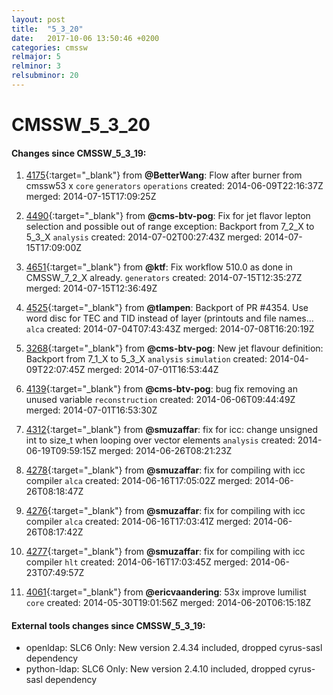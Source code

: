 ```yaml
---
layout: post
title:  "5_3_20"
date:   2017-10-06 13:50:46 +0200
categories: cmssw
relmajor: 5
relminor: 3
relsubminor: 20
---
```


# CMSSW_5_3_20
#### Changes since CMSSW_5_3_19:

1. [4175](http://github.com/cms-sw/cmssw/pull/4175){:target="_blank"}  from **@BetterWang**: Flow after burner from cmssw53 x `core`  `generators`  `operations`  created: 2014-06-09T22:16:37Z merged: 2014-07-15T17:09:25Z

1. [4490](http://github.com/cms-sw/cmssw/pull/4490){:target="_blank"}  from **@cms-btv-pog**: Fix for jet flavor lepton selection and possible out of range exception: Backport from 7_2_X to 5_3_X `analysis`  created: 2014-07-02T00:27:43Z merged: 2014-07-15T17:09:00Z

1. [4651](http://github.com/cms-sw/cmssw/pull/4651){:target="_blank"}  from **@ktf**: Fix workflow 510.0 as done in CMSSW_7_2_X already. `generators`  created: 2014-07-15T12:35:27Z merged: 2014-07-15T12:36:49Z

1. [4525](http://github.com/cms-sw/cmssw/pull/4525){:target="_blank"}  from **@tlampen**: Backport of PR #4354. Use word disc for TEC and TID instead of layer (printouts and file names... `alca`  created: 2014-07-04T07:43:43Z merged: 2014-07-08T16:20:19Z

1. [3268](http://github.com/cms-sw/cmssw/pull/3268){:target="_blank"}  from **@cms-btv-pog**: New jet flavour definition: Backport from 7_1_X to 5_3_X `analysis`  `simulation`  created: 2014-04-09T22:07:45Z merged: 2014-07-01T16:53:44Z

1. [4139](http://github.com/cms-sw/cmssw/pull/4139){:target="_blank"}  from **@cms-btv-pog**: bug fix removing an unused variable `reconstruction`  created: 2014-06-06T09:44:49Z merged: 2014-07-01T16:53:30Z

1. [4312](http://github.com/cms-sw/cmssw/pull/4312){:target="_blank"}  from **@smuzaffar**: fix for icc: change unsigned int to size_t when looping over vector elements `analysis`  created: 2014-06-19T09:59:15Z merged: 2014-06-26T08:21:23Z

1. [4278](http://github.com/cms-sw/cmssw/pull/4278){:target="_blank"}  from **@smuzaffar**: fix for compiling with icc compiler `alca`  created: 2014-06-16T17:05:02Z merged: 2014-06-26T08:18:47Z

1. [4276](http://github.com/cms-sw/cmssw/pull/4276){:target="_blank"}  from **@smuzaffar**: fix for compiling with icc compiler `alca`  created: 2014-06-16T17:03:41Z merged: 2014-06-26T08:17:42Z

1. [4277](http://github.com/cms-sw/cmssw/pull/4277){:target="_blank"}  from **@smuzaffar**: fix for compiling with icc compiler `hlt`  created: 2014-06-16T17:03:45Z merged: 2014-06-23T07:49:57Z

1. [4061](http://github.com/cms-sw/cmssw/pull/4061){:target="_blank"}  from **@ericvaandering**: 53x improve lumilist `core`  created: 2014-05-30T19:01:56Z merged: 2014-06-20T06:15:18Z

#### External tools changes since CMSSW_5_3_19:
- openldap: SLC6 Only: New version 2.4.34 included, dropped cyrus-sasl dependency
- python-ldap: SLC6 Only: New version 2.4.10 included, dropped cyrus-sasl dependency
